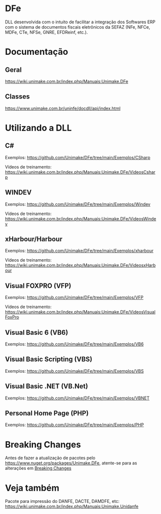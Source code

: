 # DFe
DLL desenvolvida com o intuito de facilitar a integração dos Softwares ERP com o sistema de documentos fiscais eletrônicos da SEFAZ (NFe, NFCe, MDFe, CTe, NFSe, GNRE, EFDReinf, etc.).

# Documentação
## Geral
https://wiki.unimake.com.br/index.php/Manuais:Unimake.DFe

## Classes
https://www.unimake.com.br/uninfe/docdll/api/index.html

# Utilizando a DLL

## C#

Exemplos: https://github.com/Unimake/DFe/tree/main/Exemplos/CSharp

Vídeos de treinamento: https://wiki.unimake.com.br/index.php/Manuais:Unimake.DFe/VideosCsharp

## WINDEV

Exemplos: https://github.com/Unimake/DFe/tree/main/Exemplos/Windev

Vídeos de treinamento: https://wiki.unimake.com.br/index.php/Manuais:Unimake.DFe/VideosWindev

## xHarbour/Harbour

Exemplos: https://github.com/Unimake/DFe/tree/main/Exemplos/xharbour

Vídeos de treinamento: https://wiki.unimake.com.br/index.php/Manuais:Unimake.DFe/VideosxHarbour

## Visual FOXPRO (VFP)

Exemplos: https://github.com/Unimake/DFe/tree/main/Exemplos/VFP

Vídeos de treinamento: https://wiki.unimake.com.br/index.php/Manuais:Unimake.DFe/VideosVisualFoxPro

## Visual Basic 6 (VB6)

Exemplos: https://github.com/Unimake/DFe/tree/main/Exemplos/VB6

## Visual Basic Scripting (VBS)

Exemplos: https://github.com/Unimake/DFe/tree/main/Exemplos/VBS

## Visual Basic .NET (VB.Net)

Exemplos: https://github.com/Unimake/DFe/tree/main/Exemplos/VBNET

## Personal Home Page (PHP)

Exemplos: https://github.com/Unimake/DFe/tree/main/Exemplos/PHP

# Breaking Changes

Antes de fazer a atualização de pacotes pelo <https://www.nuget.org/packages/Unimake.DFe>, atente-se para as alterações em [Breaking Changes](https://github.com/Unimake/DFe/blob/main/Breaking-Changes.md)

# Veja também

Pacote para impressão do DANFE, DACTE, DAMDFE, etc: https://wiki.unimake.com.br/index.php/Manuais:Unimake.Unidanfe
